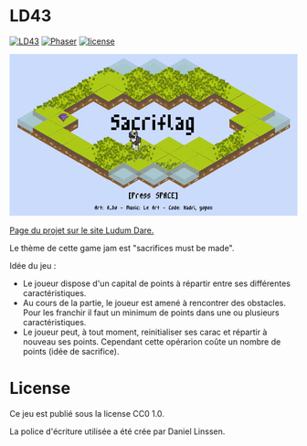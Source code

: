 # LD43

[![LD43](https://img.shields.io/badge/Ludum%20Dare-43-orange.svg)](https://ldjam.com/events/ludum-dare/43/sacriflag) [![Phaser](https://img.shields.io/badge/Phaser-3.15.1-f88909.svg)](https://phaser.io/)  [![license](https://img.shields.io/badge/license-CC0--1.0-green.svg)](https://github.com/yopox/LD43/blob/master/LICENSE)

<p align="center">
    <img src="sacriflag.gif" />
</p>

[Page du projet sur le site Ludum Dare.](https://ldjam.com/events/ludum-dare/43/sacriflag)

Le thème de cette game jam est "sacrifices must be made".

Idée du jeu :

- Le joueur dispose d'un capital de points à répartir entre ses différentes caractéristiques.
- Au cours de la partie, le joueur est amené à rencontrer des obstacles. Pour les franchir il faut un minimum de points dans une ou plusieurs caractéristiques.
- Le joueur peut, à tout moment, reinitialiser ses carac et répartir à nouveau ses points. Cependant cette opérarion coûte un nombre de points (idée de sacrifice).

# License

Ce jeu est publié sous la license CC0 1.0.

La police d'écriture utilisée a été crée par Daniel Linssen.